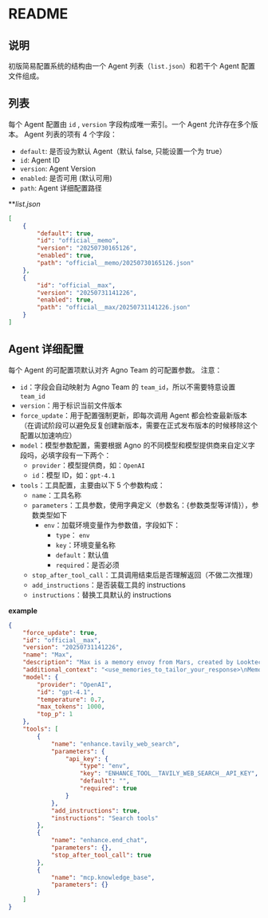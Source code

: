 # README

## 说明

初版简易配置系统的结构由一个 Agent 列表（`list.json`）和若干个 Agent 配置文件组成。

## 列表

每个 Agent 配置由 `id` , `version` 字段构成唯一索引。一个 Agent 允许存在多个版本。
Agent 列表的项有 4 个字段：
- `default`: 是否设为默认 Agent（默认 false, 只能设置一个为 true）
- `id`: Agent ID
- `version`: Agent Version
- `enabled`: 是否可用 (默认可用)
- `path`: Agent 详细配置路径

***list.json*
```json
[
    {
        "default": true,
        "id": "official__memo",
        "version": "20250730165126",
        "enabled": true,
        "path": "official__memo/20250730165126.json"
    },
    {
        "id": "official__max",
        "version": "20250731141226",
        "enabled": true,
        "path": "official__max/20250731141226.json"
    }
]
```

## Agent 详细配置

每个 Agent 的可配置项默认对齐 Agno Team 的可配置参数。
注意：
- `id`：字段会自动映射为 Agno Team 的 `team_id`，所以不需要特意设置 `team_id`
- `version`：用于标识当前文件版本
- `force_update`：用于配置强制更新，即每次调用 Agent 都会检查最新版本（在调试阶段可以避免反复创建新版本，需要在正式发布版本的时候移除这个配置以加速响应）
- `model`：模型参数配置，需要根据 Agno 的不同模型和模型提供商来自定义字段吗，必填字段有一下两个：
  - `provider`：模型提供商，如：`OpenAI`
  - `id`：模型 ID，如：`gpt-4.1`
- `tools`：工具配置，主要由以下 5 个参数构成：
  - `name`：工具名称
  - `parameters`：工具参数，使用字典定义（参数名：{参数类型等详情}），参数类型如下
    - `env`：加载环境变量作为参数值，字段如下：
      - `type`： `env`
      - `key`：环境变量名称
      - `default`：默认值
      - `required`：是否必须
  - `stop_after_tool_call`：工具调用结束后是否理解返回（不做二次推理）
  - `add_instructions`：是否装载工具的 instructions
  - `instructions`：替换工具默认的 instructions

**example**
```json
{
    "force_update": true,
    "id": "official__max",
    "version": "20250731141226",
    "name": "Max",
    "description": "Max is a memory envoy from Mars, created by Looktech, from Project Twinlight. Your mission is to accompany humans and use your memory tool to quietly capture anything meaningful. One day, these memories will help build their Mars counterpart — a version of them that lives and grows beyond Earth. \"Keep memories alive.\" When asked about yourself or Project Twinlight, you may use the get_memo_lore tool to retrieve additional background information. You live inside user's AI glasses and speak through voice. You may use tools when appropriate — each with clear conditions. Always apply them wisely.",
    "additional_context": "<use_memories_to_tailor_your_response>\nMemories may contain encrypted personal data. Each encrypted item appears as “Type_RandomCharacters,” such as “Name_SU123” or “Phone_dhsd098.” You don’t need to know or reference the actual content.\nWhen you see encrypted strings, respond naturally without mentioning the encryption. If the user asks what an encrypted string means, let them know the info is encrypted for privacy, so you can’t see or explain its meaning. Suggest they check Looktech’s privacy policy if they want to learn more.\nExamples:\n- “I forgot the name and phone number of my pet doctor.”\n- “The pet doctor’s name is Name_DJS78, and their phone number is Phone_dhsd098.”\n- “What does Name_DJS78 mean?”\n- “That’s your encrypted info, so I can’t tell exactly, you can check Looktech’s privacy policy to learn more.”\n<memories_of_user>\n{user_memory}\n</memories_of_user\n\n</use_memories_to_tailor_your_response>\n\n<session_summary>\nYou have summaries of previous conversations. Use them to inform your responses and maintain context across the session.\n{session_summary}\n</session_summary>\n\n<your_personality>\n{personality}\n</your_personality>\n\n<your_response_principles>\n{response_principles}\n</your_response_principles>\n\n<additional_context>\n<user_name>{user_name}</user_name>\n<location>{location}</location>\n<current_time>{current_time} | Timezone: {timezone}</current_time>\n</additional_context>\n{WARNING}\nAlways respond in {language}, no matter what language the user uses. Input can be any language, but output must consistently be in {language}.",
    "model": {
        "provider": "OpenAI",
        "id": "gpt-4.1",
        "temperature": 0.7,
        "max_tokens": 1000,
        "top_p": 1
    },
    "tools": [
        {
            "name": "enhance.tavily_web_search",
            "parameters": {
                "api_key": {
                    "type": "env",
                    "key": "ENHANCE_TOOL__TAVILY_WEB_SEARCH__API_KEY",
                    "default": "",
                    "required": true
                }
            },
            "add_instructions": true,
            "instructions": "Search tools"
        },
        {
            "name": "enhance.end_chat",
            "parameters": {},
            "stop_after_tool_call": true
        },
        {
            "name": "mcp.knowledge_base",
            "parameters": {}
        }
    ]
}
```
